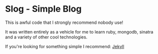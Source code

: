 Slog - Simple Blog
=================

This is awful code that I strongly recommend nobody use!

It was written entirely as a vehicle for me to learn ruby, mongodb, sinatra and a variety of other cool technologies.

If you're looking for something simple I recommend: [Jekyll](https://github.com/mojombo/jekyll)
